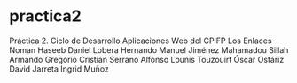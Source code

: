 # practica2
Práctica 2. Ciclo de Desarrollo Aplicaciones Web del CPIFP Los Enlaces
Noman Haseeb
Daniel Lobera Hernando
Manuel Jiménez
Mahamadou Sillah
Armando Gregorio
Cristian Serrano Alfonso
Lounis Touzouirt
Óscar Ostáriz
David Jarreta
Ingrid Muñoz
